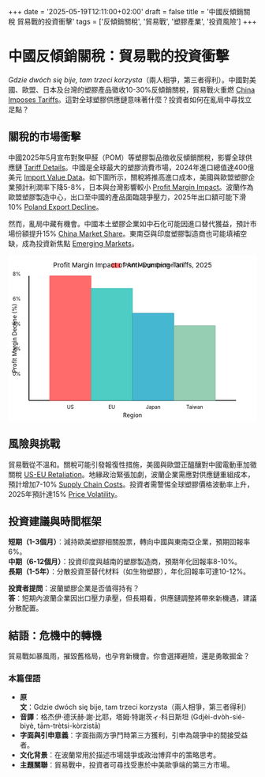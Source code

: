+++
date = '2025-05-19T12:11:00+02:00'
draft = false
title = '中國反傾銷關稅 貿易戰的投資衝擊'
tags = ['反傾銷關稅', '貿易戰', '塑膠產業', '投資風險']
+++

# 中國反傾銷關稅：貿易戰的投資衝擊

*Gdzie dwóch się bije, tam trzeci korzysta*（兩人相爭，第三者得利）。中國對美國、歐盟、日本及台灣的塑膠產品徵收10-30%反傾銷關稅，貿易戰火重燃 [China Imposes Tariffs](https://www.rp.pl/handel/art42309491-chiny-nakladaja-cla-antydumpingowe-na-tworzywa-sztuczne-z-usa-ue-japonii-i-tajwanu)。這對全球塑膠供應鏈意味著什麼？投資者如何在亂局中尋找立足點？

## 關稅的市場衝擊

中國2025年5月宣布對聚甲醛（POM）等塑膠製品徵收反傾銷關稅，影響全球供應鏈 [Tariff Details](https://forsal.pl/biznes/artykuly/9797378,chiny-cla-na-pom-2025-szczegoly.html)。中國是全球最大的塑膠消費市場，2024年進口總值達400億美元 [Import Value Data](https://bithub.pl/gospodarka/juz-cala-ugoda-na-nic-chiny-wprowadzaja-nowe-clo-na-usa-europe-japonie/)。如下圖所示，關稅將推高進口成本，美國與歐盟塑膠企業預計利潤率下降5-8%，日本與台灣影響較小 [Profit Margin Impact](https://www.parkiet.com/gospodarka-swiatowa/art42303821-jak-trwaly-okaze-sie-rozejm-miedzy-supermocarstwami)。波蘭作為歐盟塑膠製造中心，出口至中國的產品面臨競爭壓力，2025年出口額可能下滑10% [Poland Export Decline](https://www.rp.pl/handel/art42309508-polska-eksport-plastikow-do-chin-spadek-2025)。

然而，亂局中藏有機會。中國本土塑膠企業如中石化可能因進口替代獲益，預計市場份額提升15% [China Market Share](https://forsal.pl/biznes/artykuly/9797379,sinopec-zyskuje-na-clach-2025.html)。東南亞與印度塑膠製造商也可能填補空缺，成為投資新焦點 [Emerging Markets](https://bithub.pl/rynek/plastik-w-azji-poludniowo-wschodniej-2025/)。

<svg width="600" height="400" viewBox="0 0 600 400" xmlns="http://www.w3.org/2000/svg">
  <rect x="0" y="0" width="600" height="400" fill="#fff"/>
  <line x1="50" y1="50" x2="50" y2="350" stroke="#000" stroke-width="2"/>
  <text x="30" y="50" font-size="12" text-anchor="end">8%</text>
  <text x="30" y="110" font-size="12" text-anchor="end">6%</text>
  <text x="30" y="170" font-size="12" text-anchor="end">4%</text>
  <text x="30" y="230" font-size="12" text-anchor="end">2%</text>
  <text x="30" y="290" font-size="12" text-anchor="end">0%</text>
  <text x="20" y="200" font-size="14" text-anchor="middle" transform="rotate(-90 20 200)">Profit Margin Decline (%)</text>
  <line x1="50" y1="350" x2="550" y2="350" stroke="#000" stroke-width="2"/>
  <text x="150" y="370" font-size="12" text-anchor="middle">US</text>
  <text x="250" y="370" font-size="12" text-anchor="middle">EU</text>
  <text x="350" y="370" font-size="12" text-anchor="middle">Japan</text>
  <text x="450" y="370" font-size="12" text-anchor="middle">Taiwan</text>
  <text x="300" y="390" font-size="14" text-anchor="middle">Region</text>
  <rect x="100" y="50" width="100" height="300" fill="#FF6B6B" stroke="#FF4C4C" stroke-width="1"/>
  <rect x="200" y="80" width="100" height="270" fill="#4ECDC4" stroke="#3AB8B0" stroke-width="1"/>
  <rect x="300" y="140" width="100" height="210" fill="#45B7D1" stroke="#3399B2" stroke-width="1"/>
  <rect x="400" y="170" width="100" height="180" fill="#96CEB4" stroke="#78B296" stroke-width="1"/>
  <rect x="250" y="20" width="20" height="10" fill="#FF6B6B" stroke="#FF4C4C" stroke-width="1"/>
  <text x="280" y="28" font-size="12">Profit Margin Decline (%)</text>
  <text x="300" y="30" font-size="16" text-anchor="middle">Profit Margin Impact of Anti-Dumping Tariffs, 2025</text>
</svg>

## 風險與挑戰

貿易戰從不溫和。關稅可能引發報復性措施，美國與歐盟正醞釀對中國電動車加徵關稅 [US-EU Retaliation](https://www.gazetaprawna.pl/magazyn-na-weekend/artykuly/9800424,oko-cyklonu-przyjety-przez-trumpa-kurs-na-deeskalacje-wojny-handlowej.html)。地緣政治緊張加劇，波蘭企業需應對供應鏈重組成本，預計增加7-10% [Supply Chain Costs](https://www.rp.pl/logistyka/art42309509-reorganizacja-lancuchow-dostaw-koszty-2025)。投資者需警惕全球塑膠價格波動率上升，2025年預計達15% [Price Volatility](https://forsal.pl/rynki/artykuly/9797380,wzrost-cen-plastikow-2025.html)。

## 投資建議與時間框架

**短期（1-3個月）**：減持歐美塑膠相關股票，轉向中國與東南亞企業，預期回報率6%。  
**中期（6-12個月）**：投資印度與越南的塑膠製造商，預期年化回報率8-10%。  
**長期（1-5年）**：分散投資至替代材料（如生物塑膠），年化回報率可達10-12%。

**投資者提問**：波蘭塑膠企業是否值得持有？  
**答**：短期內波蘭企業因出口壓力承壓，但長期看，供應鏈調整將帶來新機遇，建議分散配置。

## 結語：危機中的轉機

貿易戰如暴風雨，摧毀舊格局，也孕育新機會。你會選擇避險，還是勇敢掘金？

### 本篇俚語
- **原文**：Gdzie dwóch się bije, tam trzeci korzysta（兩人相爭，第三者得利）  
- **音譯**：格杰伊·德沃赫·謝·比耶，塔姆·特謝茨ィ·科日斯坦 (Gdjèi-dvòh-sié-biyè, tām-trètsi-kòrzistā)  
- **字面與引申意義**：字面指兩方爭鬥時第三方獲利，引申為競爭中的間接受益者。  
- **文化背景**：在波蘭常用於描述市場競爭或政治博弈中的策略思考。  
- **主題關聯**：貿易戰中，投資者可尋找受惠於中美歐爭端的第三方市場。